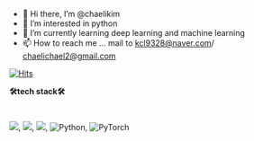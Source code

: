- 👋 Hi there, I’m @chaelikim
- 👀 I’m interested in python
- 🌱 I’m currently learning deep learning and machine learning
- 📫 How to reach me ... mail to kcl9328@naver.com/ chaelichael2@gmail.com

<!---
chaelikim/chaelikim is a ✨ special ✨ repository because its `README.md` (this file) appears on your GitHub profile.
You can click the Preview link to take a look at your changes.
--->


[![Hits](https://hits.seeyoufarm.com/api/count/incr/badge.svg?url=https%3A%2F%2Fgithub.com%2Fchaelikim&count_bg=%2379C83D&title_bg=%23555555&icon=&icon_color=%23E7E7E7&title=hits&edge_flat=false)](https://hits.seeyoufarm.com)


  **🛠tech stack🛠**  
  #


<img src="https://img.shields.io/badge/mysql-4479A1?style=for-the-badge&logo=mysql&logoColor=white">,
<img src="https://img.shields.io/badge/github-181717?style=for-the-badge&logo=github&logoColor=white">,
<img src="https://img.shields.io/badge/linux-FCC624?style=for-the-badge&logo=linux&logoColor=black">,
![Python](https://img.shields.io/badge/python-3670A0?style=for-the-badge&logo=python&logoColor=ffdd54),
![PyTorch](https://img.shields.io/badge/PyTorch-%23EE4C2C.svg?style=for-the-badge&logo=PyTorch&logoColor=white)


